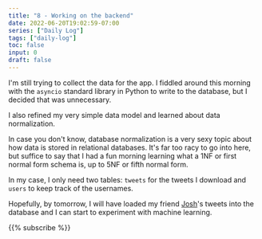 ```yaml
---
title: "8 - Working on the backend"
date: 2022-06-20T19:02:59-07:00
series: ["Daily Log"]
tags: ["daily-log"]
toc: false
input: 0
draft: false
---
```

I'm still trying to collect the data for the app. I fiddled around this morning with the `asyncio` standard library in Python to write to the database, but I decided that was unnecessary.

I also refined my very simple data model and learned about data normalization.

In case you don't know, database normalization is a very sexy topic about how data is stored in relational databases. It's far too racy to go into here, but suffice to say that I had a fun morning learning what a 1NF or first normal form schema is, up to 5NF or fifth normal form.

In my case, I only need two tables: `tweets` for the tweets I download and `users` to keep track of the usernames.

Hopefully, by tomorrow, I will have loaded my friend [Josh](https://twitter.com/PIaceboAddict)'s tweets into the database and I can start to experiment with machine learning.

{{% subscribe %}}
